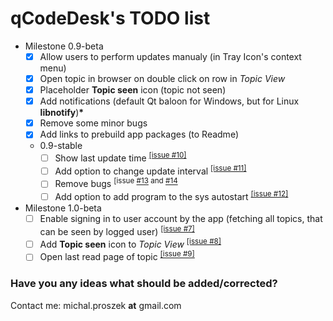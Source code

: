# qCodeDesk's TODO list
* Milestone 0.9-beta
  - [x] Allow users to perform updates manualy (in Tray Icon's context menu) 
  - [x] Open topic in browser on double click on row in *Topic View*
  - [x] Placeholder **Topic seen** icon (topic not seen)
  - [x] Add notifications (default Qt baloon for Windows, but for Linux **libnotify**)__*__
  - [x] Remove some minor bugs 
  - [x] Add links to prebuild app packages (to Readme)
  * 0.9-stable
    - [ ] Show last update time <sup>[[issue #10]](https://github.com/MrPoxipol/qcodedesk/issues/10)</sup>
    - [ ] Add option to change update interval <sup>[[issue #11]](https://github.com/MrPoxipol/qcodedesk/issues/11)</sup>
    - [ ] Remove bugs <sup>[issue [#13](https://github.com/MrPoxipol/qcodedesk/issues/13) and [#14](https://github.com/MrPoxipol/qcodedesk/issues/14)</sup>
    - [ ] Add option to add program to the sys autostart <sup>[[issue #12]](https://github.com/MrPoxipol/qcodedesk/issues/12)</sup>
* Milestone 1.0-beta
  - [ ] Enable signing in to user account by the app (fetching all topics, that can be seen by logged user) <sup>[[issue #7]](https://github.com/MrPoxipol/qcodedesk/issues/7)</sup>
  - [ ] Add **Topic seen** icon to *Topic View* <sup>[[issue #8]](https://github.com/MrPoxipol/qcodedesk/issues/8)</sup>
  - [ ] Open last read page of topic <sup>[[issue #9]](https://github.com/MrPoxipol/qcodedesk/issues/3)</sup>
  
### Have you any ideas what should be added/corrected?
Contact me: michal.proszek **at** gmail.com
